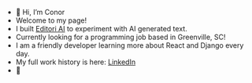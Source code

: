 - 👋 Hi, I’m Conor
- Welcome to my page!
- I built [Editori AI](https://www.editoriai.com) to experiment with AI generated text. 
- Currently looking for a programming job based in Greenville, SC!
- I am a friendly developer learning more about React and Django every day.
- My full work history is here: [LinkedIn](https://www.linkedin.com/in/conor-s-mcmanamon/)
- 👀 


<!---
flatspider/flatspider is a ✨ special ✨ repository because its `README.md` (this file) appears on your GitHub profile.
You can click the Preview link to take a look at your changes.
--->
